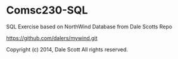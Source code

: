 # Comsc230-SQL
SQL Exercise based on NorthWind Database
from Dale Scotts Repo

https://github.com/dalers/mywind.git

Copyright (c) 2014, Dale Scott
All rights reserved.

